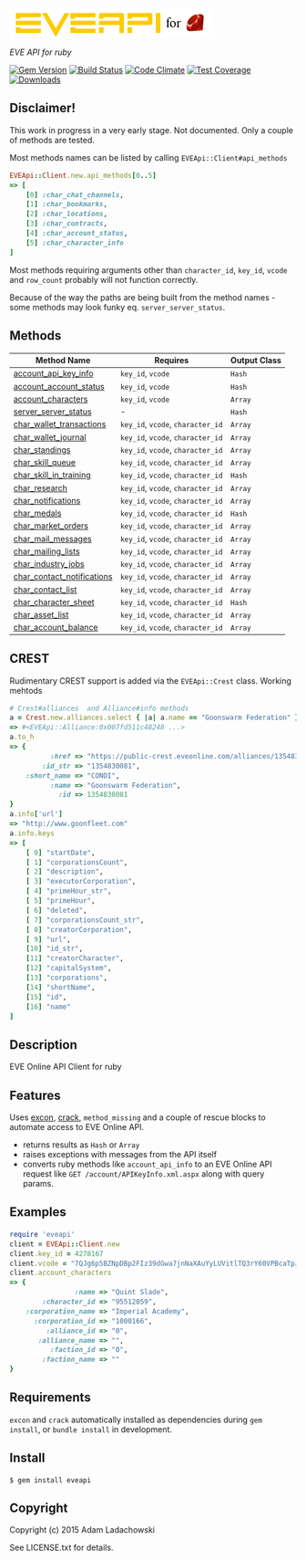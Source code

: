 ![EVEApi for ruby](https://github.com/aladac/eveapi/raw/master/doc/eveapi.png)

*EVE API for ruby*

[![Gem Version](https://badge.fury.io/rb/eveapi.svg)](http://badge.fury.io/rb/eveapi)
[![Build Status](https://secure.travis-ci.org/aladac/eveapi.svg?branch=master)](https://travis-ci.org/aladac/eveapi)
[![Code Climate](https://codeclimate.com/github/aladac/eveapi/badges/gpa.svg)](https://codeclimate.com/github/aladac/eveapi)
[![Test Coverage](https://codeclimate.com/github/aladac/eveapi/badges/coverage.svg)](https://codeclimate.com/github/aladac/eveapi/coverage)
[![Downloads](https://img.shields.io/gem/dt/eveapi.svg)](https://rubygems.org/gems/eveapi)


## Disclaimer!
This work in progress in a very early stage. Not documented. Only a couple of methods are tested.

Most methods names can be listed by calling `EVEApi::Client#api_methods`
```ruby
EVEApi::Client.new.api_methods[0..5]
=> [
    [0] :char_chat_channels,
    [1] :char_bookmarks,
    [2] :char_locations,
    [3] :char_contracts,
    [4] :char_account_status,
    [5] :char_character_info
]
```
Most methods requiring arguments other than `character_id`, `key_id`, `vcode` and `row_count` probably will not function correctly.

Because of the way the paths are being built from the method names - some methods may look funky eq. `server_server_status`.

## Methods

| Method Name   | Requires      |  Output Class             |
| ------------- | ------------- | ------------- |
| [account_api_key_info](https://github.com/aladac/eveapi/wiki/account_api_key_info) |  `key_id`, `vcode`  | `Hash` |
| [account_account_status](https://github.com/aladac/eveapi/wiki/account_account_status) | `key_id`, `vcode` | `Hash` |
| [account_characters](https://github.com/aladac/eveapi/wiki/account_characters) | `key_id`, `vcode` | `Array` |
| [server_server_status](https://github.com/aladac/eveapi/wiki/server_server_status) | - | `Hash` |
| [char_wallet_transactions](https://github.com/aladac/eveapi/wiki/char_wallet_transactions) | `key_id`, `vcode`, `character_id` | `Array` |
| [char_wallet_journal](https://github.com/aladac/eveapi/wiki/char_wallet_journal) | `key_id`, `vcode`, `character_id` | `Array` |
| [char_standings](https://github.com/aladac/eveapi/wiki/char_standings) | `key_id`, `vcode`, `character_id` | `Array` |
| [char_skill_queue](https://github.com/aladac/eveapi/wiki/char_skill_queue) | `key_id`, `vcode`, `character_id` | `Array` |
| [char_skill_in_training](https://github.com/aladac/eveapi/wiki/char_skill_in_training) | `key_id`, `vcode`, `character_id` | `Hash` |
| [char_research](https://github.com/aladac/eveapi/wiki/char_research) | `key_id`, `vcode`, `character_id` | `Array` |
| [char_notifications](https://github.com/aladac/eveapi/wiki/char_notifications) | `key_id`, `vcode`, `character_id` | `Array` |
| [char_medals](https://github.com/aladac/eveapi/wiki/char_medals) |  `key_id`, `vcode`, `character_id` | `Hash` |
| [char_market_orders](https://github.com/aladac/eveapi/wiki/char_market_orders)  | `key_id`, `vcode`, `character_id` | `Array` |
| [char_mail_messages](https://github.com/aladac/eveapi/wiki/char_mail_messages) | `key_id`, `vcode`, `character_id` | `Array` |
| [char_mailing_lists](https://github.com/aladac/eveapi/wiki/char_mailing_lists) | `key_id`, `vcode`, `character_id` | `Array` |
| [char_industry_jobs](https://github.com/aladac/eveapi/wiki/char_industry_jobs)  | `key_id`, `vcode`, `character_id` | `Array` |
| [char_contact_notifications](https://github.com/aladac/eveapi/wiki/char_contact_notifications)  | `key_id`, `vcode`, `character_id` | `Array` |
| [char_contact_list](https://github.com/aladac/eveapi/wiki/char_contact_list) | `key_id`, `vcode`, `character_id` | `Array` |
| [char_character_sheet](https://github.com/aladac/eveapi/wiki/char_character_sheet) | `key_id`, `vcode`, `character_id` | `Hash` |
| [char_asset_list](https://github.com/aladac/eveapi/wiki/char_asset_list) | `key_id`, `vcode`, `character_id` | `Array` |
| [char_account_balance](https://github.com/aladac/eveapi/wiki/char_account_balance)  | `key_id`, `vcode`, `character_id` | `Array` |

## CREST
Rudimentary CREST support is added via the `EVEApi::Crest` class.
Working mehtods


```ruby
# Crest#alliances  and Alliance#info methods
a = Crest.new.alliances.select { |a| a.name == "Goonswarm Federation" }.first
=> #<EVEApi::Alliance:0x007fd511c48248 ...>
a.to_h
=> {
          :href => "https://public-crest.eveonline.com/alliances/1354830081/",
        :id_str => "1354830081",
    :short_name => "CONDI",
          :name => "Goonswarm Federation",
            :id => 1354830081
}
a.info['url']
=> "http://www.goonfleet.com"
a.info.keys
=> [
    [ 0] "startDate",
    [ 1] "corporationsCount",
    [ 2] "description",
    [ 3] "executorCorporation",
    [ 4] "primeHour_str",
    [ 5] "primeHour",
    [ 6] "deleted",
    [ 7] "corporationsCount_str",
    [ 8] "creatorCorporation",
    [ 9] "url",
    [10] "id_str",
    [11] "creatorCharacter",
    [12] "capitalSystem",
    [13] "corporations",
    [14] "shortName",
    [15] "id",
    [16] "name"
]
```


## Description

EVE Online API Client for ruby

## Features

Uses [excon](https://github.com/excon/excon),  [crack](https://github.com/jnunemaker/crack), `method_missing` and a couple of rescue blocks to automate access to EVE Online API.
- returns results as `Hash` or `Array`
- raises exceptions with messages from the API itself
- converts ruby methods like `account_api_info` to an EVE Online API request like `GET /account/APIKeyInfo.xml.aspx` along with query params.

## Examples

```ruby
require 'eveapi'
client = EVEApi::Client.new
client.key_id = 4278167
client.vcode = "7QJg6p5BZNpDBp2FIz39dGwa7jnNaXAuYyLUVitlTQ3rY60VPBcaTpJVfYIkiW5l"
client.account_characters
=> {
                :name => "Quint Slade",
        :character_id => "95512059",
    :corporation_name => "Imperial Academy",
      :corporation_id => "1000166",
         :alliance_id => "0",
       :alliance_name => "",
          :faction_id => "0",
        :faction_name => ""
}
```

## Requirements
`excon` and `crack` automatically installed as dependencies during `gem install`, or `bundle install` in development.

## Install

    $ gem install eveapi

## Copyright

Copyright (c) 2015 Adam Ladachowski

See LICENSE.txt for details.
